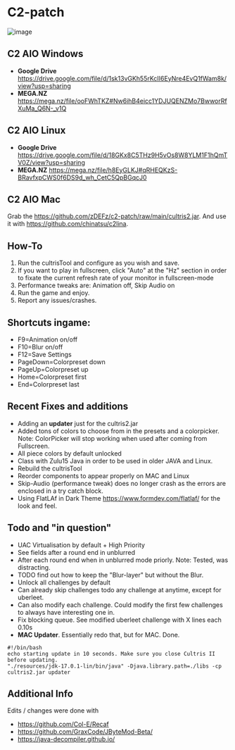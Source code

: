 # C2-patch

![image](https://user-images.githubusercontent.com/24463722/148704583-d99f667a-7ad1-4666-bbaf-4e0e60092cd6.png)

## C2 AIO Windows
- **Google Drive** https://drive.google.com/file/d/1sk13vGKh55rKcII6EyNre4EvQ1fWam8k/view?usp=sharing
- **MEGA.NZ** https://mega.nz/file/ooFWhTKZ#Nw6ihB4eicc1YDJUQENZMo7BwworRfXuMa_Q6N-_v1Q
## C2 AIO Linux
- **Google Drive** https://drive.google.com/file/d/18GKx8C5THz9H5vOs8W8YLM1F1hQmTV0Z/view?usp=sharing
- **MEGA.NZ** https://mega.nz/file/h8EyGLKJ#qRHEQKzS-BRavfxpCWS0f6DS9d_wh_CetC5QpBGqcJ0
## C2 AIO Mac
Grab the https://github.com/zDEFz/c2-patch/raw/main/cultris2.jar. And use it with https://github.com/chinatsu/c2lina.

## How-To

1. Run the cultrisTool and configure as you wish and save.
2. If you want to play in fullscreen, click "Auto" at the "Hz" section in order to fixate the current refresh rate of your monitor in fullscreen-mode
3. Performance tweaks are: Animation off, Skip Audio on
4. Run the game and enjoy.
5. Report any issues/crashes.

## Shortcuts ingame:
- F9=Animation on/off
- F10=Blur on/off
- F12=Save Settings
- PageDown=Colorpreset down
- PageUp=Colorpreset up
- Home=Colorpreset first
- End=Colorpreset last

## Recent Fixes and additions
- Adding an **updater** just for the cultris2.jar
- Added tons of colors to choose from in the presets and a colorpicker. Note: ColorPicker will stop working when used after coming from Fullscreen.
- All piece colors by default unlocked
- Class with Zulu15 Java in order to be used in older JAVA and Linux.
- Rebuild the cultrisTool 
- Reorder components to appear properly on MAC and Linux
- Skip-Audio (performance tweak) does no longer crash as the errors are enclosed in a try catch block.
- Using FlatLAf in Dark Theme https://www.formdev.com/flatlaf/ for the look and feel.

## Todo and "in question"
- UAC Virtualisation by default + High Priority
- See fields after a round end in unblurred
- After each round end when in unblurred mode priorly. Note: Tested, was distracting.
- TODO find out how to keep the "Blur-layer" but without the Blur.
- Unlock all challenges by default
- Can already skip challenges todo any challenge at anytime, except for uberleet.
- Can also modify each challenge. Could modify the first few challenges to always have interesting one in.
- Fix blocking queue. See modified uberleet challenge with X lines each 0.10s
- **MAC Updater**. Essentially redo that, but for MAC. Done. 
```
#!/bin/bash
echo starting update in 10 seconds. Make sure you close Cultris II before updating.
"./resources/jdk-17.0.1-lin/bin/java" -Djava.library.path=./libs -cp cultris2.jar updater
```

## Additional Info
Edits / changes were done with
- https://github.com/Col-E/Recaf
- https://github.com/GraxCode/JByteMod-Beta/
- https://java-decompiler.github.io/
